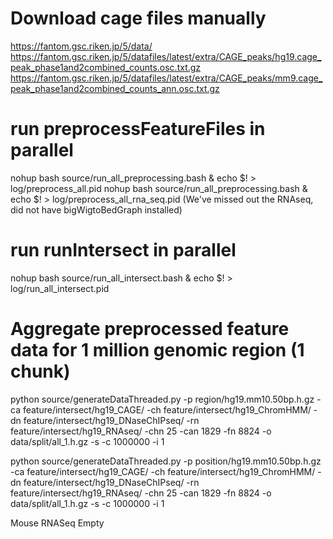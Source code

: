 # Download cage files manually
https://fantom.gsc.riken.jp/5/data/
https://fantom.gsc.riken.jp/5/datafiles/latest/extra/CAGE_peaks/hg19.cage_peak_phase1and2combined_counts.osc.txt.gz
https://fantom.gsc.riken.jp/5/datafiles/latest/extra/CAGE_peaks/mm9.cage_peak_phase1and2combined_counts_ann.osc.txt.gz

# run preprocessFeatureFiles in parallel
nohup bash source/run_all_preprocessing.bash & echo $! > log/preprocess_all.pid
nohup bash source/run_all_preprocessing.bash & echo $! > log/preprocess_all_rna_seq.pid  (We've missed out the RNAseq, did not have bigWigtoBedGraph installed)

# run runIntersect in parallel
nohup bash source/run_all_intersect.bash & echo $! > log/run_all_intersect.pid

# Aggregate preprocessed feature data for 1 million genomic region (1 chunk)
python source/generateDataThreaded.py -p region/hg19.mm10.50bp.h.gz -ca
 feature/intersect/hg19_CAGE/ -ch feature/intersect/hg19_ChromHMM/ -dn
 feature/intersect/hg19_DNaseChIPseq/ -rn feature/intersect/hg19_RNAseq/ -chn
 25 -can 1829 -fn 8824 -o data/split/all_1.h.gz -s -c 1000000 -i 1

python source/generateDataThreaded.py -p position/hg19.mm10.50bp.h.gz -ca feature/intersect/hg19_CAGE/ -ch feature/intersect/hg19_ChromHMM/ -dn feature/intersect/hg19_DNaseChIPseq/ -rn feature/intersect/hg19_RNAseq/ -chn 25 -can 1829 -fn 8824 -o data/split/all_1.h.gz -s -c 1000000 -i 1



Mouse RNASeq Empty
